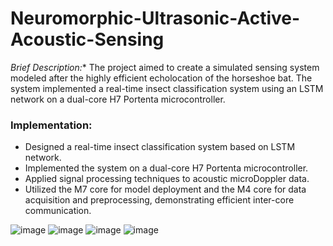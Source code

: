 # Neuromorphic-Ultrasonic-Active-Acoustic-Sensing

*Brief Description:** The project aimed to create a simulated sensing system modeled after the highly efficient echolocation of the horseshoe bat. The system implemented a real-time insect classification system using an LSTM network on a dual-core H7 Portenta microcontroller.

### Implementation:
* Designed a real-time insect classification system based on LSTM network.
* Implemented the system on a dual-core H7 Portenta microcontroller.
* Applied signal processing techniques to acoustic microDoppler data.
* Utilized the M7 core for model deployment and the M4 core for data acquisition and preprocessing, demonstrating efficient inter-core communication.

![image](https://github.com/travislatchman/Neuromorphic-Ultrasonic-Active-Acoustic-Sensing/assets/32372013/44b8e78c-3f71-4042-a90e-2a1e2e3c8d15)
![image](https://github.com/travislatchman/Neuromorphic-Ultrasonic-Active-Acoustic-Sensing/assets/32372013/36541abe-13d3-42e7-9ae7-d1b2765d84a2)
![image](https://github.com/travislatchman/Neuromorphic-Ultrasonic-Active-Acoustic-Sensing/assets/32372013/f8af46d3-e75f-48c0-8c42-a4a6dea303a3)
![image](https://github.com/travislatchman/Neuromorphic-Ultrasonic-Active-Acoustic-Sensing/assets/32372013/14897be5-13fd-43aa-9798-7fb2aab514b3)
